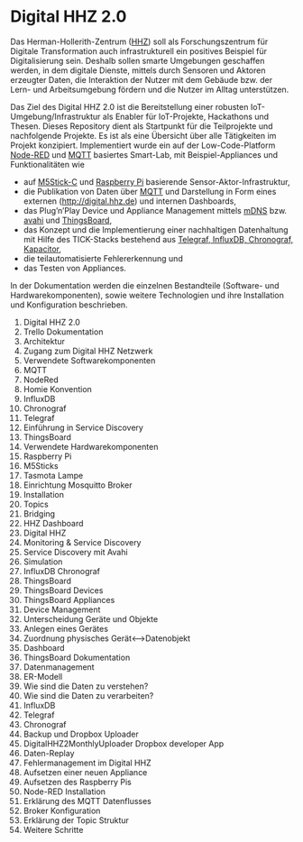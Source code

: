 # Digital HHZ 2.0

Das Herman-Hollerith-Zentrum ([HHZ](https://www.hhz.de)) soll als Forschungszentrum für Digitale Transformation auch infrastrukturell ein positives Beispiel für Digitalisierung sein. 
Deshalb sollen smarte Umgebungen geschaffen werden, in dem digitale Dienste, mittels durch Sensoren und Aktoren erzeugter Daten, die Interaktion der Nutzer mit dem Gebäude bzw. der Lern- und Arbeitsumgebung fördern und die Nutzer im Alltag unterstützen.  

Das Ziel des Digital HHZ 2.0 ist die Bereitstellung einer robusten IoT-Umgebung/Infrastruktur als Enabler für IoT-Projekte, Hackathons und Thesen. 
Dieses Repository dient als Startpunkt für die Teilprojekte und nachfolgende Projekte. 
Es ist als eine Übersicht über alle Tätigkeiten im Projekt konzipiert.
Implementiert wurde ein auf der Low-Code-Platform [Node-RED](https://nodered.org/) und [MQTT](https://mqtt.org/) basiertes Smart-Lab, mit Beispiel-Appliances und Funktionalitäten wie 
* auf [M5Stick-C](https://m5stack.com/products/stick-c) und [Raspberry Pi](https://www.raspberrypi.org/) basierende Sensor-Aktor-Infrastruktur,
* die Publikation von Daten über [MQTT](https://mqtt.org/) und Darstellung in Form eines externen (http://digital.hhz.de) und internen Dashboards, 
* das Plug’n’Play Device und Appliance Management mittels [mDNS](http://www.multicastdns.org/) bzw. [avahi](https://www.avahi.org/) und [ThingsBoard](https://thingsboard.io/), 
* das Konzept und die Implementierung einer nachhaltigen Datenhaltung mit Hilfe des TICK-Stacks bestehend aus [Telegraf, InfluxDB, Chronograf, Kapacitor](https://www.influxdata.com/products/influxdb-overview/), 
* die teilautomatisierte Fehlererkennung und 
* das Testen von Appliances. 

In der Dokumentation werden die einzelnen Bestandteile (Software- und Hardwarekomponenten), sowie weitere Technologien und ihre Installation und Konfiguration beschrieben.

1. Digital HHZ 2.0
1. Trello Dokumentation
1. Architektur
1. Zugang zum Digital HHZ Netzwerk
2. Verwendete Softwarekomponenten
2. MQTT
2. NodeRed
2. Homie Konvention
2. InfluxDB
2. Chronograf
2. Telegraf
2. Einführung in Service Discovery
2. ThingsBoard
3. Verwendete Hardwarekomponenten
3. Raspberry Pi
3. M5Sticks
3. Tasmota Lampe
4. Einrichtung Mosquitto Broker
4. Installation
4. Topics
4. Bridging
5. HHZ Dashboard
5. Digital HHZ
5. Monitoring & Service Discovery
5. Service Discovery mit Avahi
5. Simulation
5. InfluxDB Chronograf
5. ThingsBoard
5. ThingsBoard Devices
5. ThingsBoard Appliances
6. Device Management
6. Unterscheidung Geräte und Objekte
6. Anlegen eines Gerätes
6. Zuordnung physisches Gerät<-->Datenobjekt
6. Dashboard
6. ThingsBoard Dokumentation
7. Datenmanagement
7. ER-Modell
7. Wie sind die Daten zu verstehen?
7. Wie sind die Daten zu verarbeiten?
7. InfluxDB
7. Telegraf
7. Chronograf
7. Backup und Dropbox Uploader
7. DigitalHHZ2MonthlyUploader Dropbox developer App
7. Daten-Replay
8. Fehlermanagement im Digital HHZ
9. Aufsetzen einer neuen Appliance
9. Aufsetzen des Raspberry Pis
9. Node-RED Installation
9. Erklärung des MQTT Datenflusses
9. Broker Konfiguration
9. Erklärung der Topic Struktur
9. Weitere Schritte
